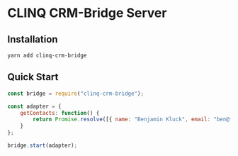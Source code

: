 # CLINQ CRM-Bridge Server

## Installation

```shell
yarn add clinq-crm-bridge
```

## Quick Start

```js
const bridge = require("clinq-crm-bridge");

const adapter = {
	getContacts: function() {
		return Promise.resolve([{ name: "Benjamin Kluck", email: "ben@fug.lu" }]);
	}
};

bridge.start(adapter);
```
